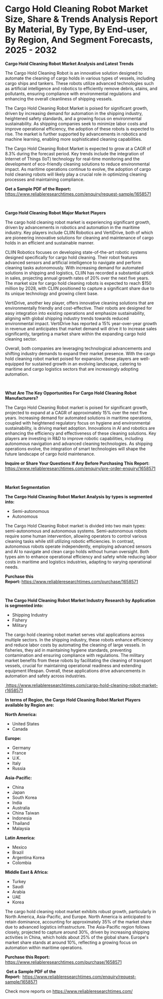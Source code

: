 <p><h1>Cargo Hold Cleaning Robot Market Size, Share & Trends Analysis Report By Material, By Type, By End-user, By Region, And Segment Forecasts, 2025 - 2032</h1></p><p><strong>Cargo Hold Cleaning Robot Market Analysis and Latest Trends</strong></p>
<p><p>The Cargo Hold Cleaning Robot is an innovative solution designed to automate the cleaning of cargo holds in various types of vessels, including cargo ships and tankers. These robots utilize advanced technologies such as artificial intelligence and robotics to efficiently remove debris, stains, and pollutants, ensuring compliance with environmental regulations and enhancing the overall cleanliness of shipping vessels.</p><p>The Cargo Hold Cleaning Robot Market is poised for significant growth, driven by increasing demand for automation in the shipping industry, heightened safety standards, and a growing focus on environmental sustainability. As shipping companies seek to minimize labor costs and improve operational efficiency, the adoption of these robots is expected to rise. The market is further supported by advancements in robotics and machine learning, enabling more sophisticated cleaning capabilities.</p><p>The Cargo Hold Cleaning Robot Market is expected to grow at a CAGR of 8.3% during the forecast period. Key trends include the integration of Internet of Things (IoT) technology for real-time monitoring and the development of eco-friendly cleaning solutions to reduce environmental impact. As maritime operations continue to evolve, the adoption of cargo hold cleaning robots will likely play a crucial role in optimizing cleaning processes and maintaining compliance.</p></p>
<p><strong>Get a Sample PDF of the Report:&nbsp;</strong> <a href="https://www.reliableresearchtimes.com/enquiry/request-sample/1658571?utm_campaign=2466&utm_medium=2&utm_source=Github&utm_content=ia&utm_term=17022025&utm_id=cargo-hold-cleaning-robot">https://www.reliableresearchtimes.com/enquiry/request-sample/1658571</a></p>
<p>&nbsp;</p>
<p><strong>Cargo Hold Cleaning Robot Major Market Players</strong></p>
<p><p>The cargo hold cleaning robot market is experiencing significant growth, driven by advancements in robotics and automation in the maritime industry. Key players include CLIIN Robotics and VertiDrive, both of which are pioneering innovative solutions for cleaning and maintenance of cargo holds in an efficient and sustainable manner.</p><p>CLIIN Robotics focuses on developing state-of-the-art robotic systems designed specifically for cargo hold cleaning. Their robot features advanced sensors and artificial intelligence to navigate and perform cleaning tasks autonomously. With increasing demand for automated solutions in shipping and logistics, CLIIN has recorded a substantial uptick in sales, projecting annual growth rates of 20% over the next five years. The market size for cargo hold cleaning robots is expected to reach $150 million by 2028, with CLIIN positioned to capture a significant share due to its unique technology and growing client base.</p><p>VertiDrive, another key player, offers innovative cleaning solutions that are environmentally friendly and cost-effective. Their robots are designed for easy integration into existing operations and emphasize sustainability, aligning with global shipping industry trends towards reduced environmental impact. VertiDrive has reported a 15% year-over-year growth in revenue and anticipates that market demand will drive it to increase sales significantly, targeting a market share within the expanding cargo hold cleaning sector.</p><p>Overall, both companies are leveraging technological advancements and shifting industry demands to expand their market presence. With the cargo hold cleaning robot market poised for expansion, these players are well-equipped for sustained growth in an evolving landscape, catering to maritime and cargo logistics sectors that are increasingly adopting automation.</p></p>
<p>&nbsp;</p>
<p><strong>What Are The Key Opportunities For Cargo Hold Cleaning Robot Manufacturers?</strong></p>
<p><p>The Cargo Hold Cleaning Robot market is poised for significant growth, projected to expand at a CAGR of approximately 15% over the next five years. Increasing demand for automated solutions in maritime operations, coupled with heightened regulatory focus on hygiene and environmental sustainability, is driving market adoption. Innovations in AI and robotics are enhancing the efficiency and effectiveness of these cleaning solutions. Key players are investing in R&D to improve robotic capabilities, including autonomous navigation and advanced cleaning technologies. As shipping operations evolve, the integration of smart technologies will shape the future landscape of cargo hold maintenance.</p></p>
<p><strong>Inquire or Share Your Questions If Any Before Purchasing This Report:</strong> <a href="https://www.reliableresearchtimes.com/enquiry/pre-order-enquiry/1658571?utm_campaign=2466&utm_medium=2&utm_source=Github&utm_content=ia&utm_term=17022025&utm_id=cargo-hold-cleaning-robot">https://www.reliableresearchtimes.com/enquiry/pre-order-enquiry/1658571</a></p>
<p>&nbsp;</p>
<p><strong>Market Segmentation</strong></p>
<p><strong>The Cargo Hold Cleaning Robot Market Analysis by types is segmented into:</strong></p>
<p><ul><li>Semi-autonomous</li><li>Autonomous</li></ul></p>
<p><p>The Cargo Hold Cleaning Robot market is divided into two main types: semi-autonomous and autonomous systems. Semi-autonomous robots require some human intervention, allowing operators to control various cleaning tasks while still utilizing robotic efficiencies. In contrast, autonomous robots operate independently, employing advanced sensors and AI to navigate and clean cargo holds without human oversight. Both types aim to enhance operational efficiency and safety while reducing labor costs in maritime and logistics industries, adapting to varying operational needs.</p></p>
<p><strong>Purchase this Report:&nbsp;</strong><a href="https://www.reliableresearchtimes.com/purchase/1658571?utm_campaign=2466&utm_medium=2&utm_source=Github&utm_content=ia&utm_term=17022025&utm_id=cargo-hold-cleaning-robot">https://www.reliableresearchtimes.com/purchase/1658571</a></p>
<p>&nbsp;</p>
<p><strong>The Cargo Hold Cleaning Robot Market Industry Research by Application is segmented into:</strong></p>
<p><ul><li>Shipping Industry</li><li>Fishery</li><li>Military</li></ul></p>
<p><p>The cargo hold cleaning robot market serves vital applications across multiple sectors. In the shipping industry, these robots enhance efficiency and reduce labor costs by automating the cleaning of large vessels. In fisheries, they aid in maintaining hygiene standards, preventing contamination and ensuring compliance with regulations. The military market benefits from these robots by facilitating the cleaning of transport vessels, crucial for maintaining operational readiness and extending equipment lifespan. Overall, these applications drive advancements in automation and safety across industries.</p></p>
<p><a href="https://www.reliableresearchtimes.com/cargo-hold-cleaning-robot-market-r1658571?utm_campaign=2466&utm_medium=2&utm_source=Github&utm_content=ia&utm_term=17022025&utm_id=cargo-hold-cleaning-robot">&nbsp;https://www.reliableresearchtimes.com/cargo-hold-cleaning-robot-market-r1658571</a></p>
<p><strong>In terms of Region, the Cargo Hold Cleaning Robot Market Players available by Region are:</strong></p>
<p>
    <p> <strong> North America: </strong>
        <ul>
            <li>United States</li>
            <li>Canada</li>
        </ul>
        </p> 
    <p> <strong> Europe: </strong>
        <ul>
            <li>Germany</li>
            <li>France</li>
            <li>U.K.</li>
            <li>Italy</li>
            <li>Russia</li>
        </ul>
        </p> 
    <p> <strong> Asia-Pacific: </strong>
        <ul>
            <li>China</li>
            <li>Japan</li>
            <li>South Korea</li>
            <li>India</li>
            <li>Australia</li>
            <li>China Taiwan</li>
            <li>Indonesia</li>
            <li>Thailand</li>
            <li>Malaysia</li>
        </ul>
        </p> 
    <p> <strong> Latin America: </strong>
        <ul>
            <li>Mexico</li>
            <li>Brazil</li>
            <li>Argentina Korea</li>
            <li>Colombia</li>
        </ul>
        </p> 
    <p> <strong> Middle East & Africa: </strong>
        <ul>
            <li>Turkey</li>
            <li>Saudi</li>
            <li>Arabia</li>
            <li>UAE</li>
            <li>Korea</li>
        </ul>
    </p>
    </p>
<p><p>The cargo hold cleaning robot market exhibits robust growth, particularly in North America, Asia-Pacific, and Europe. North America is anticipated to retain dominance, accounting for approximately 35% of the market share due to advanced logistics infrastructure. The Asia-Pacific region follows closely, projected to capture around 30%, driven by increasing shipping activities in China, which holds about 25% of the global share. Europe's market share stands at around 10%, reflecting a growing focus on automation within maritime operations.</p></p>
<p><strong>Purchase this Report: </strong><a href="https://www.reliableresearchtimes.com/purchase/1658571?utm_campaign=2466&utm_medium=2&utm_source=Github&utm_content=ia&utm_term=17022025&utm_id=cargo-hold-cleaning-robot">https://www.reliableresearchtimes.com/purchase/1658571</a></p>
<p>&nbsp;<strong>Get a Sample PDF of the Report:&nbsp;&nbsp;</strong><a href="https://www.reliableresearchtimes.com/enquiry/request-sample/1658571?utm_campaign=2466&utm_medium=2&utm_source=Github&utm_content=ia&utm_term=17022025&utm_id=cargo-hold-cleaning-robot">https://www.reliableresearchtimes.com/enquiry/request-sample/1658571</a></p>
<p><strong></strong></p>
<p>Check more reports on <a href="https://www.reliableresearchtimes.com/?utm_campaign=2466&utm_medium=2&utm_source=Github&utm_content=ia&utm_term=17022025&utm_id=cargo-hold-cleaning-robot">https://www.reliableresearchtimes.com/</a></p>
